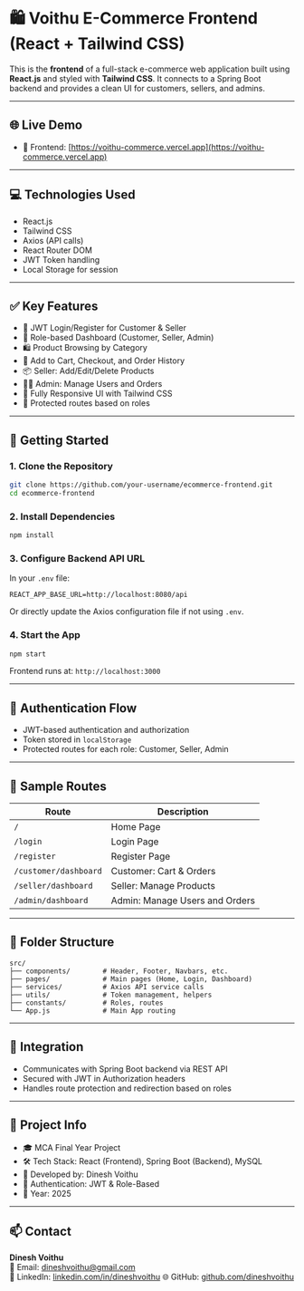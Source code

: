 # 🛍️ Voithu E-Commerce Frontend (React + Tailwind CSS)

This is the **frontend** of a full-stack e-commerce web application built using **React.js** and styled with **Tailwind CSS**. It connects to a Spring Boot backend and provides a clean UI for customers, sellers, and admins.

---

## 🌐 Live Demo

- 🔗 Frontend: [https://voithu-commerce.vercel.app](https://voithu-commerce.vercel.app)
  
---

## 💻 Technologies Used

- React.js  
- Tailwind CSS  
- Axios (API calls)  
- React Router DOM  
- JWT Token handling  
- Local Storage for session

---

## ✅ Key Features

- 🔐 JWT Login/Register for Customer & Seller  
- 👤 Role-based Dashboard (Customer, Seller, Admin)  
- 🛍️ Product Browsing by Category  
- 🛒 Add to Cart, Checkout, and Order History  
- 📦 Seller: Add/Edit/Delete Products  
- 🧑‍💼 Admin: Manage Users and Orders  
- 🎨 Fully Responsive UI with Tailwind CSS  
- 🔐 Protected routes based on roles

---

## 🚀 Getting Started

### 1. Clone the Repository

```bash
git clone https://github.com/your-username/ecommerce-frontend.git
cd ecommerce-frontend
```

### 2. Install Dependencies

```bash
npm install
```

### 3. Configure Backend API URL

In your `.env` file:

```env
REACT_APP_BASE_URL=http://localhost:8080/api
```

Or directly update the Axios configuration file if not using `.env`.

### 4. Start the App

```bash
npm start
```

Frontend runs at: `http://localhost:3000`

---

## 🔐 Authentication Flow

- JWT-based authentication and authorization  
- Token stored in `localStorage`  
- Protected routes for each role: Customer, Seller, Admin

---

## 🧪 Sample Routes

| Route                     | Description                      |
|---------------------------|----------------------------------|
| `/`                       | Home Page                        |
| `/login`                  | Login Page                       |
| `/register`               | Register Page                    |
| `/customer/dashboard`     | Customer: Cart & Orders          |
| `/seller/dashboard`       | Seller: Manage Products          |
| `/admin/dashboard`        | Admin: Manage Users and Orders   |

---

## 📁 Folder Structure

```
src/
├── components/        # Header, Footer, Navbars, etc.
├── pages/             # Main pages (Home, Login, Dashboard)
├── services/          # Axios API service calls
├── utils/             # Token management, helpers
├── constants/         # Roles, routes
└── App.js             # Main App routing
```

---

## 🔧 Integration

- Communicates with Spring Boot backend via REST API  
- Secured with JWT in Authorization headers  
- Handles route protection and redirection based on roles

---

## 📌 Project Info

- 🎓 MCA Final Year Project  
- 🛠 Tech Stack: React (Frontend), Spring Boot (Backend), MySQL  
- 👤 Developed by: Dinesh Voithu  
- 🔐 Authentication: JWT & Role-Based  
- 📅 Year: 2025

---

## 📫 Contact

**Dinesh Voithu**  
📧 Email: dineshvoithu@gmail.com  
🔗 LinkedIn: [linkedin.com/in/dineshvoithu](https://linkedin.com/in/dineshvoithu) 
🌐 GitHub: [github.com/dineshvoithu](https://github.com/dineshvoithu)
